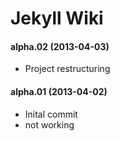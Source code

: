 # Jekyll Wiki

#### alpha.02 (2013-04-03)

- Project restructuring

#### alpha.01 (2013-04-02)

-  Inital commit
-  not working
